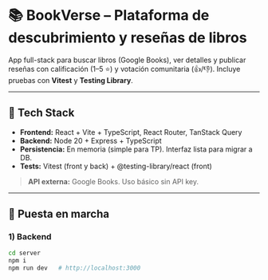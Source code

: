 # 📚 BookVerse – Plataforma de descubrimiento y reseñas de libros

App full-stack para buscar libros (Google Books), ver detalles y publicar reseñas con calificación (1–5 ⭐) y votación comunitaria (👍/👎). Incluye pruebas con **Vitest** y **Testing Library**.

---

## 🧰 Tech Stack
- **Frontend:** React + Vite + TypeScript, React Router, TanStack Query
- **Backend:** Node 20 + Express + TypeScript
- **Persistencia:** En memoria (simple para TP). Interfaz lista para migrar a DB.
- **Tests:** Vitest (front y back) + @testing-library/react (front)

> **API externa:** Google Books. Uso básico sin API key.

---

## 🚀 Puesta en marcha

### 1) Backend
```bash
cd server
npm i
npm run dev   # http://localhost:3000
